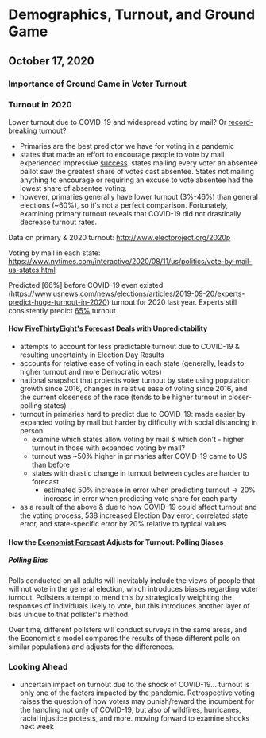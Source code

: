 # Demographics, Turnout, and Ground Game
## October 17, 2020

### Importance of Ground Game in Voter Turnout

### Turnout in 2020

Lower turnout due to COVID-19 and widespread voting by mail? Or [record-breaking](https://www.theatlantic.com/politics/archive/2020/10/2020-election-turnout/616640/) turnout?
- Primaries are the best predictor we have for voting in a pandemic
- states that made an effort to encourage people to vote by mail experienced impressive [success](https://fivethirtyeight.com/features/there-have-been-38-statewide-elections-during-the-pandemic-heres-how-they-went/). states mailing every voter an absentee ballot saw the greatest share of votes cast absentee. States not mailing anything to encourage or requiring an excuse to vote absentee had the lowest share of absentee voting.
- however, primaries generally have lower turnout (3%-46%) than general elections (~60%), so it's not a perfect comparison. Fortunately, examining primary turnout reveals that COVID-19 did not drastically decrease turnout rates.

Data on primary & 2020 turnout: http://www.electproject.org/2020p


Voting by mail in each state: https://www.nytimes.com/interactive/2020/08/11/us/politics/vote-by-mail-us-states.html

Predicted [66%] before COVID-19 even existed (https://www.usnews.com/news/elections/articles/2019-09-20/experts-predict-huge-turnout-in-2020) turnout for 2020 last year. Experts still consistently predict [65%](https://thehill.com/homenews/campaign/520313-experts-predict-record-election-turnout-as-more-than-66-million-ballots) turnout


#### How [FiveThirtyEight's Forecast](https://fivethirtyeight.com/features/how-fivethirtyeights-2020-presidential-forecast-works-and-whats-different-because-of-covid-19/) Deals with Unpredictability

- attempts to account for less predictable turnout due to COVID-19 & resulting uncertainty in Election Day Results
- accounts for relative ease of voting in each state (generally, leads to higher turnout and more Democratic votes)
- national snapshot that projects voter turnout by state using population growth since 2016, changes in relative ease of voting since 2016, and the current closeness of the race (tends to be higher turnout in closer-polling states)
- turnout in primaries hard to predict due to COVID-19: made easier by expanded voting by mail but harder by difficulty with social distancing in person
    - examine which states allow voting by mail & which don't - higher turnout in those with expanded voting by mail?
    - turnout was ~50% higher in primaries after COVID-19 came to US than before
    - states with drastic change in turnout between cycles are harder to forecast
        - estimated 50% increase in error when predicting turnout -> 20% increase in error when predicting vote share for each party
- as a result of the above & due to how COVID-19 could affect turnout and the voting process, 538 increased Election Day error, correlated state error, and state-specific error by 20% relative to typical values

#### How the [Economist Forecast](https://projects.economist.com/us-2020-forecast/president/how-this-works) Adjusts for Turnout: Polling Biases

##### Polling Bias
Polls conducted on all adults will inevitably include the views of people that will not vote in the general election, which introduces biases regarding voter turnout. Pollsters attempt to mend this by strategically weighting the responses of individuals likely to vote, but this introduces another layer of bias unique to that pollster's method. 

Over time, different pollsters will conduct surveys in the same areas, and the Economist's model compares the results of these different polls on similar populations and adjusts for the differences.

### Looking Ahead

- uncertain impact on turnout due to the shock of COVID-19... turnout is only one of the factors impacted by the pandemic. Retrospective voting raises the question of how voters may punish/reward the incumbent for the handling not only of COVID-19, but also of wildfires, hurricanes, racial injustice protests, and more. moving forward to examine shocks next week

